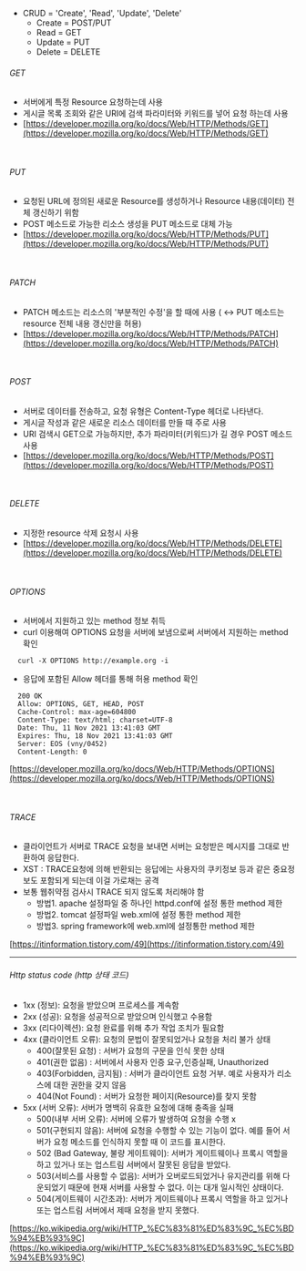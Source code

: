 
- CRUD = 'Create', 'Read', 'Update', 'Delete'
  - Create = POST/PUT
  - Read = GET
  - Update = PUT 
  - Delete = DELETE 

###### GET 
- 서버에게 특정 Resource 요청하는데 사용
- 게시글 목록 조회와 같은 URI에 검색 파라미터와 키워드를 넣어 요청 하는데 사용
- [https://developer.mozilla.org/ko/docs/Web/HTTP/Methods/GET](https://developer.mozilla.org/ko/docs/Web/HTTP/Methods/GET) 

<br/>

###### PUT 
- 요청된 URL에 정의된 새로운 Resource를 생성하거나 Resource 내용(데이터) 전체 갱신하기 위함 
- POST 메소드로 가능한 리소스 생성을 PUT 메소드로 대체 가능 
- [https://developer.mozilla.org/ko/docs/Web/HTTP/Methods/PUT](https://developer.mozilla.org/ko/docs/Web/HTTP/Methods/PUT)

<br/>

###### PATCH 
- PATCH 메소드는 리소스의 '부분적인 수정'을 할 때에 사용 ( ↔ PUT 메소드는 resource 전체 내용 갱신만을 허용)
- [https://developer.mozilla.org/ko/docs/Web/HTTP/Methods/PATCH](https://developer.mozilla.org/ko/docs/Web/HTTP/Methods/PATCH)

<br/>

###### POST 
- 서버로 데이터를 전송하고, 요청 유형은 Content-Type 헤더로 나타낸다.
- 게시글 작성과 같은 새로운 리소스 데이터를 만들 때 주로 사용 
- URI 검색시 GET으로 가능하지만, 추가 파라미터(키워드)가 길 경우 POST 메소드 사용
- [https://developer.mozilla.org/ko/docs/Web/HTTP/Methods/POST](https://developer.mozilla.org/ko/docs/Web/HTTP/Methods/POST)

<br/>

###### DELETE 
- 지정한 resource 삭제 요청시 사용 
- [https://developer.mozilla.org/ko/docs/Web/HTTP/Methods/DELETE](https://developer.mozilla.org/ko/docs/Web/HTTP/Methods/DELETE)

<br/>

###### OPTIONS 
- 서버에서 지원하고 있는 method 정보 취득 
- curl 이용해여 OPTIONS 요청을 서버에 보냄으로써 서버에서 지원하는 method 확인 

```
  curl -X OPTIONS http://example.org -i
```

- 응답에 포함된 Allow 헤더를 통해 허용 method 확인 

```
  200 OK
  Allow: OPTIONS, GET, HEAD, POST
  Cache-Control: max-age=604800
  Content-Type: text/html; charset=UTF-8
  Date: Thu, 11 Nov 2021 13:41:03 GMT
  Expires: Thu, 18 Nov 2021 13:41:03 GMT 
  Server: EOS (vny/0452)
  Content-Length: 0
```

[https://developer.mozilla.org/ko/docs/Web/HTTP/Methods/OPTIONS](https://developer.mozilla.org/ko/docs/Web/HTTP/Methods/OPTIONS)

<br/>

###### TRACE 
- 클라이언트가 서버로 TRACE 요청을 보내면 서버는 요청받은 메시지를 그대로 반환하여 응답한다.
- XST : TRACE요청에 의해 반환되는 응답에는 사용자의 쿠키정보 등과 같은 중요정보도 포함되게 되는데 이걸 가로채는 공격
- 보통 웹취약점 검사시 TRACE 되지 않도록 처리해야 함  
  - 방법1. apache 설정파일 중 하나인 httpd.conf에 설정 통한 method 제한 
  - 방법2. tomcat 설정파일 web.xml에 설정 통한 method 제한 
  - 방법3. spring framework에 web.xml에 설정통한 method 제한 

[https://itinformation.tistory.com/49](https://itinformation.tistory.com/49)

--- 

###### Http status code (http 상태 코드)

- 1xx (정보): 요청을 받았으며 프로세스를 계속함
- 2xx (성공): 요청을 성공적으로 받았으며 인식했고 수용함
- 3xx (리다이렉션): 요청 완료를 위해 추가 작업 조치가 필요함
- 4xx (클라이언트 오류): 요청의 문법이 잘못되었거나 요청을 처리 불가 상태
  - 400(잘못된 요청) : 서버가 요청의 구문을 인식 못한 상태 
  - 401(권한 없음) : 서버에서 사용자 인증 요구,인증실패, Unauthorized 
  - 403(Forbidden, 금지됨) : 서버가 클라이언트 요청 거부. 예로 사용자가 리소스에 대한 권한을 갖지 않음
  - 404(Not Found) : 서버가 요청한 페이지(Resource)를 찾지 못함 
- 5xx (서버 오류): 서버가 명백히 유효한 요청에 대해 충족을 실패
  - 500(내부 서버 오류): 서버에 오류가 발생하여 요청을 수행 x 
  - 501(구현되지 않음): 서버에 요청을 수행할 수 있는 기능이 없다. 예를 들어 서버가 요청 메소드를 인식하지 못할 때 이 코드를 표시한다.
  - 502 (Bad Gateway, 불량 게이트웨이): 서버가 게이트웨이나 프록시 역할을 하고 있거나 또는 업스트림 서버에서 잘못된 응답을 받았다.
  - 503(서비스를 사용할 수 없음): 서버가 오버로드되었거나 유지관리를 위해 다운되었기 때문에 현재 서버를 사용할 수 없다. 이는 대개 일시적인 상태이다.
  - 504(게이트웨이 시간초과): 서버가 게이트웨이나 프록시 역할을 하고 있거나 또는 업스트림 서버에서 제때 요청을 받지 못했다.

[https://ko.wikipedia.org/wiki/HTTP_%EC%83%81%ED%83%9C_%EC%BD%94%EB%93%9C](https://ko.wikipedia.org/wiki/HTTP_%EC%83%81%ED%83%9C_%EC%BD%94%EB%93%9C)

